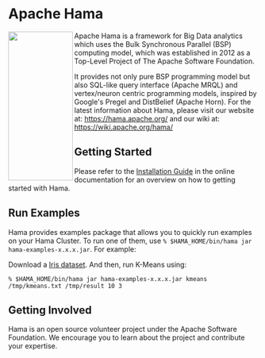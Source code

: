 # Apache Hama

<img src="http://hama.apache.org/images/hama_paint_logo.png" width="130" height="300" align="left"> Apache Hama is a framework for Big Data analytics which uses the Bulk Synchronous Parallel (BSP) computing model, which was established in 2012 as a Top-Level Project of The Apache Software Foundation.

It provides not only pure BSP programming model but also SQL-like query interface (Apache MRQL) and vertex/neuron centric programming models, inspired by Google's Pregel and DistBelief (Apache Horn). For the latest information about Hama, please visit our website at: <https://hama.apache.org/> and our wiki at: <https://wiki.apache.org/hama/>

## Getting Started

Please refer to the [Installation Guide](http://wiki.apache.org/hama/GettingStarted) in the online documentation for an overview on how to getting started with Hama.

## Run Examples

Hama provides examples package that allows you to quickly run examples on your Hama Cluster. To run one of them, use `% $HAMA_HOME/bin/hama jar hama-examples-x.x.x.jar`. For example:

Download a [Iris dataset](http://people.apache.org/~edwardyoon/kmeans.txt). And then, run K-Means using:

`% $HAMA_HOME/bin/hama jar hama-examples-x.x.x.jar kmeans /tmp/kmeans.txt /tmp/result 10 3`

## Getting Involved

Hama is an open source volunteer project under the Apache Software Foundation. We encourage you to learn about the project and contribute your expertise. 
